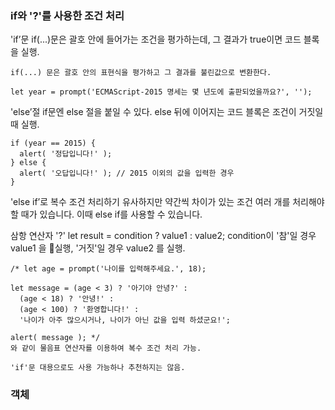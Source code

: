 ### if와 '?'를 사용한 조건 처리

'if’문
    if(...)문은 괄호 안에 들어가는 조건을 평가하는데, 그 결과가 true이면 코드 블록을 실행.
    
    if(...) 문은 괄호 안의 표현식을 평가하고 그 결과를 불린값으로 변환한다.
    
    let year = prompt('ECMAScript-2015 명세는 몇 년도에 출판되었을까요?', '');

'else’절
    if문엔 else 절을 붙일 수 있다. else 뒤에 이어지는 코드 블록은 조건이 거짓일 때 실행.
    
    if (year == 2015) {
      alert( '정답입니다!' );
    } else {
      alert( '오답입니다!' ); // 2015 이외의 값을 입력한 경우
    }

'else if’로 복수 조건 처리하기
    유사하지만 약간씩 차이가 있는 조건 여러 개를 처리해야 할 때가 있습니다. 이때 else if를 사용할 수 있습니다.

삼항 연산자 '?'
    let result = condition ? value1 : value2;
    condition이 '참'일 경우 value1 을 실행, '거짓'일 경우 value2 를 실행.

    /* let age = prompt('나이를 입력해주세요.', 18);

    let message = (age < 3) ? '아기야 안녕?' :
      (age < 18) ? '안녕!' :
      (age < 100) ? '환영합니다!' :
      '나이가 아주 많으시거나, 나이가 아닌 값을 입력 하셨군요!';
    
    alert( message ); */
    와 같이 물음표 연산자를 이용하여 복수 조건 처리 가능.

    'if'문 대용으로도 사용 가능하나 추천하지는 않음.
    
### 객체




